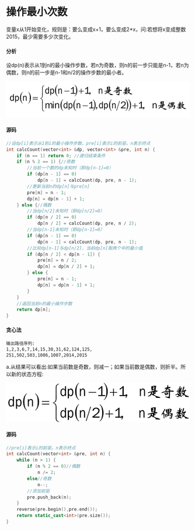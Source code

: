 # 操作最小次数


变量x从1开始变化，规则是：要么变成x+1，要么变成2*x，问:若想将x变成整数2015，最少需要多少次变化。

#### 分析

设dp(n)表示从1到n的最小操作步数，若n为奇数，则n的前一步只能是n-1，若n为偶数，则n的前一步是n-1和n/2的操作步数的最小者。

![](../img/62.png)

#### 源码

```cpp
//设dp[i]表示从1到i的最小操作步数，pre[i]表示i的前驱，n表示终点
int calcCount(vector<int> &dp, vector<int> &pre, int n) {
    if (n == 1) return 0; //递归结束条件
    if (n % 2 == 1) {//奇数
        //当前一个数的dp未知时（即dp[n-1]=0）
        if (dp[n - 1] == 0)
            dp[n - 1] = calcCount(dp, pre, n - 1);
        //更新当前n的dp[n]与pre[n]
        pre[n] = n - 1;
        dp[n] = dp[n - 1] + 1;
    } else {//偶数
        //当dp[n/2]未知时（即dp[n/2]=0）
        if (dp[n / 2] == 0)
            dp[n / 2] = calcCount(dp, pre, n / 2);
        //当dp[n-1]未知时（即dp[n-1]=0）
        if (dp[n - 1] == 0)
            dp[n - 1] = calcCount(dp, pre, n - 1);
        //比较dp[n-1]与dp[n/2]，当前dp[n]取两个中的最小值
        if (dp[n / 2] < dp[n - 1]) {
            pre[n] = n / 2;
            dp[n] = dp[n / 2] + 1;
        } else {
            pre[n] = n - 1;
            dp[n] = dp[n - 1] + 1;
        }
    }
    //返回当前n的最小操作步数
    return dp[n];
}
```

#### 贪心法

```
输出路径序列:
1,2,3,6,7,14,15,30,31,62,124,125,
251,502,503,1006,1007,2014,2015
```

a.从结果可以看出:如果当前数是奇数，则减一；如果当前数是偶数，则折半。所以新的状态方程:

![](../img/63.png)

#### 源码

```cpp
//pre[i]表示i的前驱，n表示终点
int calcCount(vector<int> &pre, int n) {
    while (n > 1) {
        if (n % 2 == 0)//偶数
            n /= 2;
        else//奇数
            n--;
        //添加前驱
        pre.push_back(n);
    }
    reverse(pre.begin(),pre.end());
    return static_cast<int>(pre.size());
}
```
